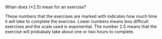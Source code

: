 Whan does (*2.5) mean for an exercise?

These numbers that the exercises are marked with indicates how much time it will take to complete the exercise. Lower numbers 
means less difficult exercises and the scale used is exponential. The number 2.5 means that the exercise will probabaly take about one or two hours to complete. 
